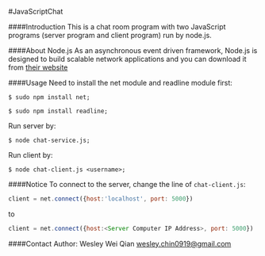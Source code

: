 #JavaScriptChat

####Introduction
This is a chat room program with two JavaScript programs (server program and client program) run by node.js.

####About Node.js
As an asynchronous event driven framework, Node.js is designed to build scalable network applications and you can download it from [their website](http://nodejs.org/download/)

####Usage
Need to install the net module and readline module first: 

	
	$ sudo npm install net;
	
	$ sudo npm install readline;
	

Run server by: 

  	
  	$ node chat-service.js;
  	
  	
Run client by: 

	
  	$ node chat-client.js <username>;
  	
 
####Notice
To connect to the server, change the line of `chat-client.js`:
```javascript
client = net.connect({host:'localhost', port: 5000})
```
to 
```javascript
client = net.connect({host:<Server Computer IP Address>, port: 5000})
```

####Contact
Author: Wesley Wei Qian <wesley.chin0919@gmail.com>
  	
	
